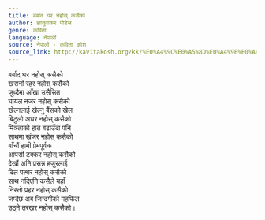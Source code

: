 ```yaml
---
title: बर्बाद घर नहोस् कसैको
author: ज्ञानुवाकर पौडेल
genre: कविता
language: नेपाली
source: नेपाली - कविता कोश
source_link: http://kavitakosh.org/kk/%E0%A4%9C%E0%A5%8D%E0%A4%9E%E0%A4%BE%E0%A4%A8%E0%A5%81%E0%A4%B5%E0%A4%BE%E0%A4%95%E0%A4%B0_%E0%A4%AA%E0%A5%8C%E0%A4%A1%E0%A5%87%E0%A4%B2
---
```


बर्बाद घर नहोस् कसैको  
खरानी रहर नहोस् कसैको  
जुध्दैमा आँखा उसैसित  
घायल नजर नहोस् कसैको  
खेल्नलाई खेल्नु बैंसको खेल  
बिटुलो अधर नहोस् कसैको  
मित्रताको हात बढाउँदा पनि  
साथमा खंजर नहोस् कसैको  
बाँचौं हामी प्रेमपूर्वक  
आपसी टक्कर नहोस् कसैको  
देखौं अनि प्रसन्न हजुरलाई  
दिल पत्थर नहोस् कसैको  
साथ नदिएनि कसैले यहाँ  
निस्तो प्रहर नहोस् कसैको  
जम्दैछ अब जिन्दगीको महफिल  
उठ्ने तरखर नहोस् कसैको।
